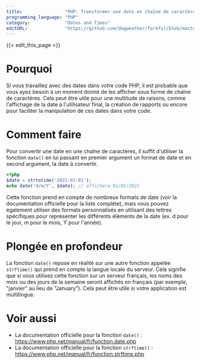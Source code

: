 ```yaml
---
title:                "PHP: Transformer une date en chaîne de caractères"
programming_language: "PHP"
category:             "Dates and Times"
editURL:              "https://github.com/dogweather/forkful/blob/master/content/fr/php/converting-a-date-into-a-string.md"
---
```


{{< edit_this_page >}}

# Pourquoi

Si vous travaillez avec des dates dans votre code PHP, il est probable que vous ayez besoin à un moment donné de les afficher sous forme de chaîne de caractères. Cela peut être utile pour une multitude de raisons, comme l'affichage de la date à l'utilisateur final, la création de rapports ou encore pour faciliter la manipulation de ces dates dans votre code.

# Comment faire

Pour convertir une date en une chaîne de caractères, il suffit d'utiliser la fonction `date()` en lui passant en premier argument un format de date et en second argument, la date à convertir.

```PHP
<?php
$date = strtotime('2021-01-01');
echo date('d/m/Y', $date); // affichera 01/01/2021
```

Cette fonction prend en compte de nombreux formats de date (voir la documentation officielle pour la liste complète), mais vous pouvez également utiliser des formats personnalisés en utilisant des lettres spécifiques pour représenter les différents éléments de la date (ex. d pour le jour, m pour le mois, Y pour l'année).

# Plongée en profondeur

La fonction `date()` repose en réalité sur une autre fonction appelée `strftime()` qui prend en compte la langue locale du serveur. Cela signifie que si vous utilisez cette fonction sur un serveur français, les noms des mois ou des jours de la semaine seront affichés en français (par exemple, "janvier" au lieu de "January"). Cela peut être utile si votre application est multilingue.

# Voir aussi

- La documentation officielle pour la fonction `date()` : https://www.php.net/manual/fr/function.date.php
- La documentation officielle pour la fonction `strftime()` : https://www.php.net/manual/fr/function.strftime.php
